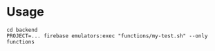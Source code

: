 # Usage

```
cd backend
PROJECT=... firebase emulators:exec "functions/my-test.sh" --only functions
```